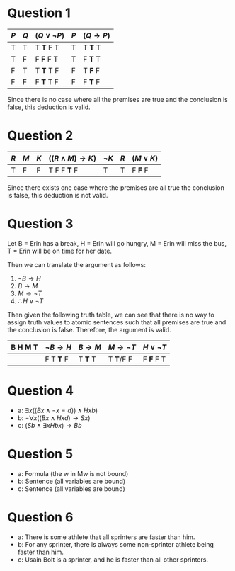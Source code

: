 
# Question 1

| $P$ | $Q$ | $(Q \lor \neg P)$ | $P$ | ($Q \rightarrow P$) |
| --- | --- | ----------------- | --- | ------------------- |
| T   | T   | T **T** F T       | T   | T **T** T           |
| T   | F   | F **F** F T       | T   | F **T** T           |
| F   | T   | T **T** T F       | F   | T **F** F           |
| F   | F   | F **T** T F       | F   | F **T** F           |
Since there is no case where all the premises are true and the conclusion is false, this deduction is valid.

# Question 2

| $R$ | $M$ | $K$ | $((R \land M) \rightarrow K)$ | $\neg K$ | $R$ | $(M \lor K)$ |
| --- | --- | --- | ----------------------------- | -------- | --- | ------------ |
| T   | F   | F   | T F F **T** F                 | T        | T   | F **F** F    |

Since there exists one case where the premises are all true the conclusion is false, this deduction is not valid.

# Question 3

Let
B = Erin has a break,
H = Erin will go hungry,
M = Erin will miss the bus,
T = Erin will be on time for her date.

Then we can translate the argument as follows:

1. $\neg B \rightarrow H$
2. $B \rightarrow M$
3. $M \rightarrow \neg T$
4. $\therefore H \lor \neg T$

Then given the following truth table, we can see that there is no way to assign truth values to atomic sentences such that all premises are true and the conclusion is false. Therefore, the argument is valid.

| B H M T | $\neg B \rightarrow H$ | $B \rightarrow M$ | $M \rightarrow \neg T$ | $H \lor \neg T$ |
| ------- | ---------------------- | ----------------- | ---------------------- | --------------- |
|         | F T **T** F            | T **T** T         | T **T**/F F            | F **F** F T     |

# Question 4

- a: $\exists x((Bx \land \neg x = d)) \land Hxb)$
- b: $\neg \forall x((Bx \land Hxd) \rightarrow Sx)$
- c: $(Sb \land \exists x Hbx) \rightarrow Bb$

# Question 5

- a: Formula (the w in Mw is not bound)
- b: Sentence (all variables are bound)
- c: Sentence (all variables are bound)

# Question 6

- a: There is some athlete that all sprinters are faster than him.
- b: For any sprinter, there is always some non-sprinter athlete being faster than him.
- c: Usain Bolt is a sprinter, and he is faster than all other sprinters.